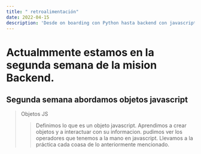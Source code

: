 ```yaml
---
title: " retroalimentación"
date: 2022-04-15
description: 'Desde on boarding con Python hasta backend con javascript (NodeJS)'
---
```



# Actualmmente estamos en la segunda semana de la mision Backend.


## Segunda semana abordamos objetos javascript

>  Objetos JS
>>  Definimos lo que es un objeto javascript.
>>  Aprendimos a crear objetos y a interactuar con su informacion.
>>  pudimos ver los operadores que tenemos a la mano en javascript.
>>  Llevamos a la práctica cada coasa de lo anteriormente mencionado.
